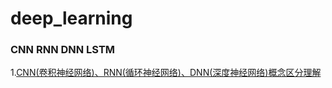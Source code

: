 # deep_learning

### CNN RNN DNN  LSTM
1.[CNN(卷积神经网络)、RNN(循环神经网络)、DNN(深度神经网络)概念区分理解](https://www.cnblogs.com/DjangoBlog/p/7731819.html)  
